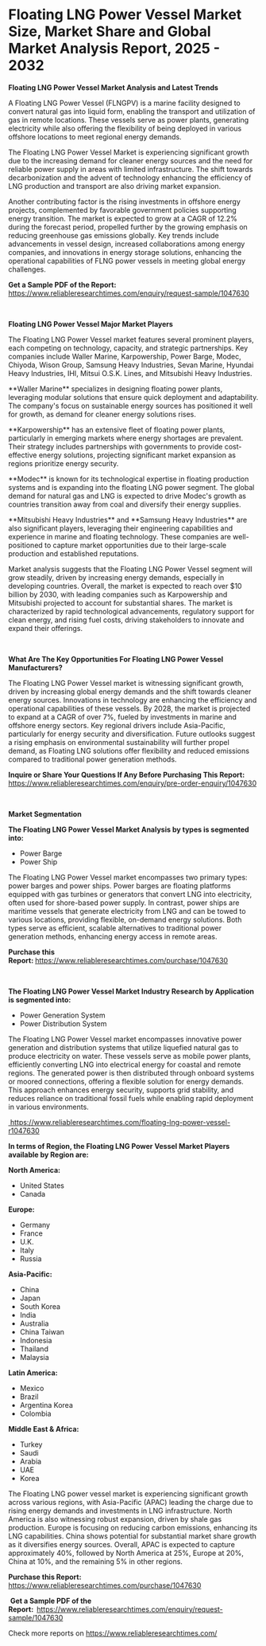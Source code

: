 <p><h1>Floating LNG Power Vessel Market Size, Market Share and Global Market Analysis Report, 2025 - 2032</h1></p><p><strong>Floating LNG Power Vessel Market Analysis and Latest Trends</strong></p>
<p><p>A Floating LNG Power Vessel (FLNGPV) is a marine facility designed to convert natural gas into liquid form, enabling the transport and utilization of gas in remote locations. These vessels serve as power plants, generating electricity while also offering the flexibility of being deployed in various offshore locations to meet regional energy demands. </p><p>The Floating LNG Power Vessel Market is experiencing significant growth due to the increasing demand for cleaner energy sources and the need for reliable power supply in areas with limited infrastructure. The shift towards decarbonization and the advent of technology enhancing the efficiency of LNG production and transport are also driving market expansion. </p><p>Another contributing factor is the rising investments in offshore energy projects, complemented by favorable government policies supporting energy transition. The market is expected to grow at a CAGR of 12.2% during the forecast period, propelled further by the growing emphasis on reducing greenhouse gas emissions globally. Key trends include advancements in vessel design, increased collaborations among energy companies, and innovations in energy storage solutions, enhancing the operational capabilities of FLNG power vessels in meeting global energy challenges.</p></p>
<p><strong>Get a Sample PDF of the Report:&nbsp;</strong> <a href="https://www.reliableresearchtimes.com/enquiry/request-sample/1047630?utm_campaign=2007&utm_medium=2&utm_source=Github&utm_content=ia&utm_term=19022025&utm_id=floating-lng-power-vessel">https://www.reliableresearchtimes.com/enquiry/request-sample/1047630</a></p>
<p>&nbsp;</p>
<p><strong>Floating LNG Power Vessel Major Market Players</strong></p>
<p><p>The Floating LNG Power Vessel market features several prominent players, each competing on technology, capacity, and strategic partnerships. Key companies include Waller Marine, Karpowership, Power Barge, Modec, Chiyoda, Wison Group, Samsung Heavy Industries, Sevan Marine, Hyundai Heavy Industries, IHI, Mitsui O.S.K. Lines, and Mitsubishi Heavy Industries.</p><p>**Waller Marine** specializes in designing floating power plants, leveraging modular solutions that ensure quick deployment and adaptability. The company's focus on sustainable energy sources has positioned it well for growth, as demand for cleaner energy solutions rises.</p><p>**Karpowership** has an extensive fleet of floating power plants, particularly in emerging markets where energy shortages are prevalent. Their strategy includes partnerships with governments to provide cost-effective energy solutions, projecting significant market expansion as regions prioritize energy security.</p><p>**Modec** is known for its technological expertise in floating production systems and is expanding into the floating LNG power segment. The global demand for natural gas and LNG is expected to drive Modec's growth as countries transition away from coal and diversify their energy supplies.</p><p>**Mitsubishi Heavy Industries** and **Samsung Heavy Industries** are also significant players, leveraging their engineering capabilities and experience in marine and floating technology. These companies are well-positioned to capture market opportunities due to their large-scale production and established reputations.</p><p>Market analysis suggests that the Floating LNG Power Vessel segment will grow steadily, driven by increasing energy demands, especially in developing countries. Overall, the market is expected to reach over $10 billion by 2030, with leading companies such as Karpowership and Mitsubishi projected to account for substantial shares. The market is characterized by rapid technological advancements, regulatory support for clean energy, and rising fuel costs, driving stakeholders to innovate and expand their offerings.</p></p>
<p>&nbsp;</p>
<p><strong>What Are The Key Opportunities For Floating LNG Power Vessel Manufacturers?</strong></p>
<p><p>The Floating LNG Power Vessel market is witnessing significant growth, driven by increasing global energy demands and the shift towards cleaner energy sources. Innovations in technology are enhancing the efficiency and operational capabilities of these vessels. By 2028, the market is projected to expand at a CAGR of over 7%, fueled by investments in marine and offshore energy sectors. Key regional drivers include Asia-Pacific, particularly for energy security and diversification. Future outlooks suggest a rising emphasis on environmental sustainability will further propel demand, as Floating LNG solutions offer flexibility and reduced emissions compared to traditional power generation methods.</p></p>
<p><strong>Inquire or Share Your Questions If Any Before Purchasing This Report:</strong> <a href="https://www.reliableresearchtimes.com/enquiry/pre-order-enquiry/1047630?utm_campaign=2007&utm_medium=2&utm_source=Github&utm_content=ia&utm_term=19022025&utm_id=floating-lng-power-vessel">https://www.reliableresearchtimes.com/enquiry/pre-order-enquiry/1047630</a></p>
<p>&nbsp;</p>
<p><strong>Market Segmentation</strong></p>
<p><strong>The Floating LNG Power Vessel Market Analysis by types is segmented into:</strong></p>
<p><ul><li>Power Barge</li><li>Power Ship</li></ul></p>
<p><p>The Floating LNG Power Vessel market encompasses two primary types: power barges and power ships. Power barges are floating platforms equipped with gas turbines or generators that convert LNG into electricity, often used for shore-based power supply. In contrast, power ships are maritime vessels that generate electricity from LNG and can be towed to various locations, providing flexible, on-demand energy solutions. Both types serve as efficient, scalable alternatives to traditional power generation methods, enhancing energy access in remote areas.</p></p>
<p><strong>Purchase this Report:&nbsp;</strong><a href="https://www.reliableresearchtimes.com/purchase/1047630?utm_campaign=2007&utm_medium=2&utm_source=Github&utm_content=ia&utm_term=19022025&utm_id=floating-lng-power-vessel">https://www.reliableresearchtimes.com/purchase/1047630</a></p>
<p>&nbsp;</p>
<p><strong>The Floating LNG Power Vessel Market Industry Research by Application is segmented into:</strong></p>
<p><ul><li>Power Generation System</li><li>Power Distribution System</li></ul></p>
<p><p>The Floating LNG Power Vessel market encompasses innovative power generation and distribution systems that utilize liquefied natural gas to produce electricity on water. These vessels serve as mobile power plants, efficiently converting LNG into electrical energy for coastal and remote regions. The generated power is then distributed through onboard systems or moored connections, offering a flexible solution for energy demands. This approach enhances energy security, supports grid stability, and reduces reliance on traditional fossil fuels while enabling rapid deployment in various environments.</p></p>
<p><a href="https://www.reliableresearchtimes.com/floating-lng-power-vessel-r1047630?utm_campaign=2007&utm_medium=2&utm_source=Github&utm_content=ia&utm_term=19022025&utm_id=floating-lng-power-vessel">&nbsp;https://www.reliableresearchtimes.com/floating-lng-power-vessel-r1047630</a></p>
<p><strong>In terms of Region, the Floating LNG Power Vessel Market Players available by Region are:</strong></p>
<p>
    <p> <strong> North America: </strong>
        <ul>
            <li>United States</li>
            <li>Canada</li>
        </ul>
        </p> 
    <p> <strong> Europe: </strong>
        <ul>
            <li>Germany</li>
            <li>France</li>
            <li>U.K.</li>
            <li>Italy</li>
            <li>Russia</li>
        </ul>
        </p> 
    <p> <strong> Asia-Pacific: </strong>
        <ul>
            <li>China</li>
            <li>Japan</li>
            <li>South Korea</li>
            <li>India</li>
            <li>Australia</li>
            <li>China Taiwan</li>
            <li>Indonesia</li>
            <li>Thailand</li>
            <li>Malaysia</li>
        </ul>
        </p> 
    <p> <strong> Latin America: </strong>
        <ul>
            <li>Mexico</li>
            <li>Brazil</li>
            <li>Argentina Korea</li>
            <li>Colombia</li>
        </ul>
        </p> 
    <p> <strong> Middle East & Africa: </strong>
        <ul>
            <li>Turkey</li>
            <li>Saudi</li>
            <li>Arabia</li>
            <li>UAE</li>
            <li>Korea</li>
        </ul>
    </p>
    </p>
<p><p>The Floating LNG power vessel market is experiencing significant growth across various regions, with Asia-Pacific (APAC) leading the charge due to rising energy demands and investments in LNG infrastructure. North America is also witnessing robust expansion, driven by shale gas production. Europe is focusing on reducing carbon emissions, enhancing its LNG capabilities. China shows potential for substantial market share growth as it diversifies energy sources. Overall, APAC is expected to capture approximately 40%, followed by North America at 25%, Europe at 20%, China at 10%, and the remaining 5% in other regions.</p></p>
<p><strong>Purchase this Report: </strong><a href="https://www.reliableresearchtimes.com/purchase/1047630?utm_campaign=2007&utm_medium=2&utm_source=Github&utm_content=ia&utm_term=19022025&utm_id=floating-lng-power-vessel">https://www.reliableresearchtimes.com/purchase/1047630</a></p>
<p>&nbsp;<strong>Get a Sample PDF of the Report:&nbsp;&nbsp;</strong><a href="https://www.reliableresearchtimes.com/enquiry/request-sample/1047630?utm_campaign=2007&utm_medium=2&utm_source=Github&utm_content=ia&utm_term=19022025&utm_id=floating-lng-power-vessel">https://www.reliableresearchtimes.com/enquiry/request-sample/1047630</a></p>
<p><strong></strong></p>
<p>Check more reports on <a href="https://www.reliableresearchtimes.com/?utm_campaign=2007&utm_medium=2&utm_source=Github&utm_content=ia&utm_term=19022025&utm_id=floating-lng-power-vessel">https://www.reliableresearchtimes.com/</a></p>